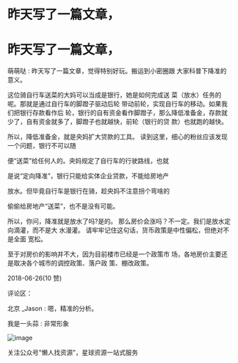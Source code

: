 # 昨天写了一篇文章，

# 昨天写了一篇文章，

萌萌哒 : 昨天写了一篇文章，觉得特别好玩。搬运到小密圈跟 大家科普下降准的意义。

这位骑自行车送菜的大妈可以当成是银行，她是如何完成送 菜（放水）任务的呢。那就是通过自行车的脚蹬子驱动后轮 带动前轮，实现自行车的移动。如果我们把银行存款看作后 轮，银行的自有资金看作脚蹬子，那么降低准备金，存款就 少了，自有资金就多了，脚蹬子也就越快，前轮（银行的贷 款）也就跑的越快。

所以，降低准备金，就是央妈扩大贷款的工具。 读到这里，细心的粉丝应该发现一个问题，银行不可以随

便“送菜”给任何人的。央妈规定了自行车的行驶路线，也就

是说“定向降准”，银行只能给实体企业贷款，不能给房地产

放水。但毕竟自行车是银行在骑，趁央妈不注意拐个弯啥的

偷偷给房地产“送菜”，也不是没有可能。

所以，你问，降准就是放水了吗?是的。 那么房价会涨吗？不一定。我们是放水定向滴灌，而不是大 水漫灌。 请牢牢记住这句话，货币政策是中性偏松，但绝对不是全面 宽松。

至于对房价的影响并不大，因为目前楼市已经是一个政策市 场，各地房价主要还是取决各个城市的调控政策、落户政 策、棚改政策。

2018-06-26(10 赞)

评论区：

北京 _Jason : 嗯，精准的分析。

我是一头蒜 : 非常形象

![image](img/Image_006.png)

关注公众号"懒人找资源"，星球资源一站式服务